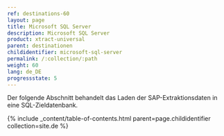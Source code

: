 ```yaml
---
ref: destinations-60
layout: page
title: Microsoft SQL Server
description: Microsoft SQL Server
product: xtract-universal
parent: destinationen
childidentifier: microsoft-sql-server
permalink: /:collection/:path
weight: 60
lang: de_DE
progressstate: 5
---
```

Der folgende Abschnitt behandelt das Laden der SAP-Extraktionsdaten in eine SQL-Zieldatenbank. 

{% include _content/table-of-contents.html parent=page.childidentifier collection=site.de %}